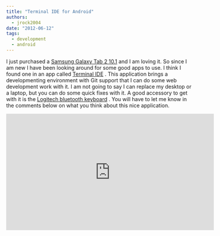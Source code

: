 ```yaml
---
title: "Terminal IDE for Android"
authors:
  - jrock2004
date: "2012-06-12"
tags:
  - development
  - android
---
```


I just purchased a [Samsung Galaxy Tab 2 10.1](http://www.amazon.com/Samsung-Galaxy-Tab-10-1-Inch-Wi-Fi/dp/B007M50PTM/ref=sr_1_1?ie=UTF8&qid=1339511679&sr=8-1) and I am loving it. So since I am new I have been looking around for some good apps to use. I think I found one in an app called [Terminal IDE](https://play.google.com/store/apps/details?id=com.spartacusrex.spartacuside&hl=en) . This application brings a developmenting environment with Git support that I can do some web development work with it. I am not going to say I can replace my desktop or a laptop, but you can do some quick fixes with it. A good accessory to get with it is the [Logitech bluetooth keyboard](http://www.amazon.com/Logitech-Tablet-Keyboard-Android-920-003390/dp/B0054L8N7M/ref=sr_1_1?s=electronics&ie=UTF8&qid=1339512202&sr=1-1) . You will have to let me know in the comments below on what you think about this nice application.

<iframe width="560" height="315" src="https://www.youtube.com/embed/zJkU4srsnGE" frameborder="0" allow="accelerometer; autoplay; encrypted-media; gyroscope; picture-in-picture" allowfullscreen></iframe>
